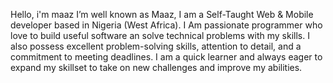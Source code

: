 Hello, i'm maaz
I’m well known as Maaz, I am a Self-Taught Web & Mobile developer based in Nigeria (West Africa). I Am passionate programmer who love to build useful software an solve technical problems with my skills. I also possess excellent problem-solving skills, attention to detail, and a commitment to meeting deadlines. I am a quick learner and always eager to expand my skillset to take on new challenges and improve my abilities.
